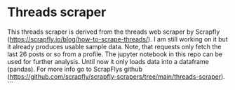 # Threads scraper

This threads scraper is derived from the threads web scraper by Scrapfly (https://scrapfly.io/blog/how-to-scrape-threads/). I am still working on it but it already produces usable sample data. Note, that requests only fetch the last 26 posts or so from a profile. The jupyter notebook in this repo can be used for further analysis. Until now it only loads data into a dataframe (pandas). For more info go to ScrapFlys github (https://github.com/scrapfly/scrapfly-scrapers/tree/main/threads-scraper).
    ```

